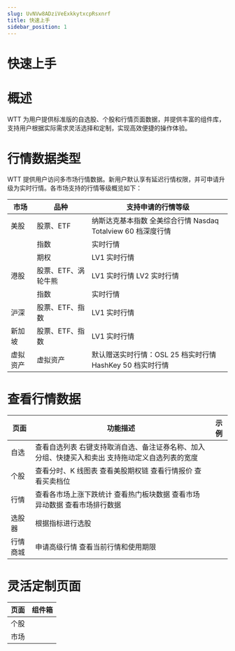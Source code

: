 ```yaml
---
slug: UvNVw8ADziVeExkkytxcpRsxnrf
title: 快速上手
sidebar_position: 1
---
```



# 快速上手


# 概述


WTT 为用户提供标准版的自选股、个股和行情页面数据，并提供丰富的组件库，支持用户根据实际需求灵活选择和定制，实现高效便捷的操作体验。


# 行情数据类型


WTT 提供用户访问多市场行情数据。新用户默认享有延迟行情权限，并可申请升级为实时行情。各市场支持的行情等级概览如下：


| 市场   | 品种          | 支持申请的行情等级                                 |
| ---- | ----------- | ----------------------------------------- |
| 美股   | 股票、ETF      | 纳斯达克基本指数 全美综合行情 Nasdaq Totalview 60 档深度行情 |
|      | 指数          | 实时行情                                      |
|      | 期权          | LV1 实时行情                                  |
| 港股   | 股票、ETF、涡轮牛熊 | LV1 实时行情 LV2 实时行情                         |
|      | 指数          | 实时行情                                      |
| 沪深   | 股票、ETF、指数   | LV1 实时行情                                  |
| 新加坡  | 股票、ETF、指数   | LV1 实时行情                                  |
| 虚拟资产 | 虚拟资产        | 默认赠送实时行情：OSL 25 档实时行情 HashKey 50 档实时行情   |


# 查看行情数据


| 页面   | 功能描述                                              | 示例 |
| ---- | ------------------------------------------------- | -- |
| 自选   | 查看自选列表 右键支持取消自选、备注证券名称、加入分组、快捷买入和卖出 支持拖动定义自选列表的宽度 |    |
| 个股   | 查看分时、K 线图表 查看美股期权链 查看行情报价 查看买卖档位                  |    |
| 行情   | 查看各市场上涨下跌统计 查看热门板块数据 查看市场异动数据 查看市场排行数据            |    |
| 选股器  | 根据指标进行选股                                          |    |
| 行情商城 | 申请高级行情 查看当前行情和使用期限                                |    |


# 灵活定制页面


| 页面  | 组件箱 |
| --- | --- |
| 个股  |     |
| 市场  |     |


## 

